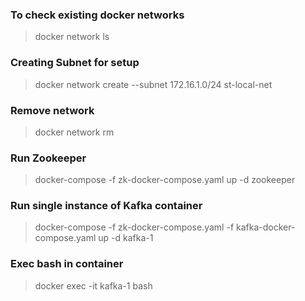 ### To check existing docker networks
> docker network ls

### Creating Subnet for setup
> docker network create --subnet 172.16.1.0/24 st-local-net

### Remove network
> docker network rm <Id>

### Run Zookeeper
> docker-compose -f zk-docker-compose.yaml up -d zookeeper

### Run single instance of Kafka container
> docker-compose -f zk-docker-compose.yaml -f kafka-docker-compose.yaml up -d kafka-1

### Exec bash in container
> docker exec -it kafka-1 bash